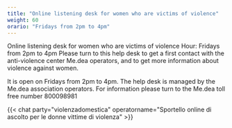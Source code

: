 ```yaml
---
title: "Online listening desk for women who are victims of violence"
weight: 60
orario: "Fridays from 2pm to 4pm"
---
```


Online listening desk for women who are victims of violence
Hour: Fridays from 2pm to 4pm
Please turn to this help desk to get a first contact with the anti-violence center Me.dea operators, and to get more information about violence against women.

It is open on Fridays from 2pm to 4pm.
The help desk is managed by the Me.dea association operators.
For information please turn to the Me.dea toll free number 800098981

{{< chat party="violenzadomestica" operatorname="Sportello online di ascolto per le donne vittime di violenza" >}}
